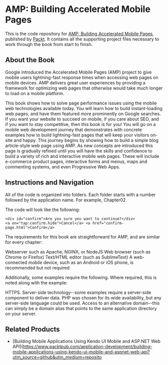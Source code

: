 # AMP: Building Accelerated Mobile Pages
This is the code repository for [AMP: Building Accelerated Mobile Pages](https://www.packtpub.com/web-development/amp-building-accelerated-mobile-pages?utm_source=github&utm_medium=repository&utm_campaign=9781786467317), published by [Packt](https://www.packtpub.com/?utm_source=github). It contains all the supporting project files necessary to work through the book from start to finish.
## About the Book
Google introduced the Accelerated Mobile Pages (AMP) project to give mobile users lightning-fast response times when accessing web pages on mobile devices. AMP delivers great user experiences by providing a framework for optimizing web pages that otherwise would take much longer to load on a mobile platform.

This book shows how to solve page performance issues using the mobile web technologies available today. You will learn how to build instant-loading web pages, and have them featured more prominently on Google searches. If you want your website to succeed on mobile, if you care about SEO, and if you want to stay competitive, then this book is for you! 
You will go on a mobile web development journey that demonstrates with concrete examples how to build lightning-fast pages that will keep your visitors on-site and happy. This journey begins by showing how to build a simple blog article-style web page using AMP. As new concepts are introduced this page is gradually refined until you will have the skills and confidence to build a variety of rich and interactive mobile web pages. These will include e-commerce product pages, interactive forms and menus, maps and commenting systems, and even Progressive Web Apps.

## Instructions and Navigation
All of the code is organized into folders. Each folder starts with a number followed by the application name. For example, Chapter02.



The code will look like the following:
```
<div id="confirm">Are you sure you want to continue?</div>
<a on="tap:confirm.hide">Cancel</a> <a href="confirm-page.html">Confirm</a>
```

The requirements for this book are straightforward for AMP, and are similar for every chapter:

Webserver such as Apache, NGINX, or NodeJS
Web browser (such as Chrome or Firefox)
Text/HTML editor (such as SublimeText)
A web-connected mobile device, such as an Android or iOS phone, is recommended but not required


Additionally, some examples require the following. Where required, this is noted along with the example:

HTTPS.
Server-side technology--some examples require a server-side component to deliver data. PHP was chosen for its wide availability, but any server-side language could be used.
Access to an alternative domain--this can simply be a domain alias that points to the same application directory on your server.

## Related Products
* [Building Mobile Applications Using Kendo UI Mobile and ASP.NET Web API](https://www.packtpub.com/application-development/building-mobile-applications-using-kendo-ui-mobile-and-aspnet-web-api?utm_source=github&utm_medium=reposito
